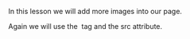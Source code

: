In this lesson we will add more images into our page.

Again we will use the <img> tag and the src attribute.